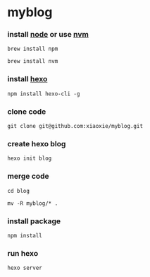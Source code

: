# myblog


### install [node](https://nodejs.org) or use [nvm](https://github.com/creationix/nvm)

	brew install npm

	brew install nvm

### install [hexo](http://hexo.io) 

	npm install hexo-cli -g

### clone code

	git clone git@github.com:xiaoxie/myblog.git

### create hexo blog

	hexo init blog

### merge code

	cd blog

	mv -R myblog/* .

### install package

	npm install

### run hexo

	hexo server
